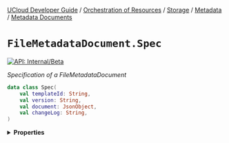 [UCloud Developer Guide](/docs/developer-guide/README.md) / [Orchestration of Resources](/docs/developer-guide/orchestration/README.md) / [Storage](/docs/developer-guide/orchestration/storage/README.md) / [Metadata](/docs/developer-guide/orchestration/storage/metadata/README.md) / [Metadata Documents](/docs/developer-guide/orchestration/storage/metadata/documents.md)

# `FileMetadataDocument.Spec`


[![API: Internal/Beta](https://img.shields.io/static/v1?label=API&message=Internal/Beta&color=red&style=flat-square)](/docs/developer-guide/core/api-conventions.md)


_Specification of a FileMetadataDocument_

```kotlin
data class Spec(
    val templateId: String,
    val version: String,
    val document: JsonObject,
    val changeLog: String,
)
```

<details>
<summary>
<b>Properties</b>
</summary>

<details>
<summary>
<code>templateId</code>: <code><code><a href='https://kotlinlang.org/api/latest/jvm/stdlib/kotlin/-string/'>String</a></code></code> The ID of the `FileMetadataTemplate` that this document conforms to
</summary>





</details>

<details>
<summary>
<code>version</code>: <code><code><a href='https://kotlinlang.org/api/latest/jvm/stdlib/kotlin/-string/'>String</a></code></code> The version of the `FileMetadataTemplate` that this document conforms to
</summary>





</details>

<details>
<summary>
<code>document</code>: <code><code><a href='https://kotlin.github.io/kotlinx.serialization/kotlinx-serialization-json/kotlinx-serialization-json/kotlinx.serialization.json/-json-object/index.html'>JsonObject</a></code></code> The document which fills out the template
</summary>





</details>

<details>
<summary>
<code>changeLog</code>: <code><code><a href='https://kotlinlang.org/api/latest/jvm/stdlib/kotlin/-string/'>String</a></code></code> Reason for this change
</summary>





</details>



</details>


